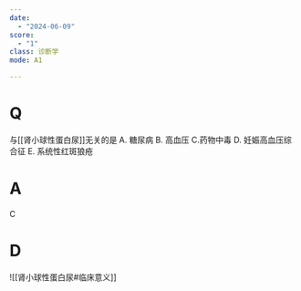 ```yaml
---
date:
  - "2024-06-09"
score:
  - "1"
class: 诊断学
mode: A1

---
```



# Q
与[[肾小球性蛋白尿]]无关的是
A. 糖尿病 
B. 高血压 
C.药物中毒
D. 妊娠高血压综合征 
E. 系统性红斑狼疮

# A

C


# D
![[肾小球性蛋白尿#临床意义]]